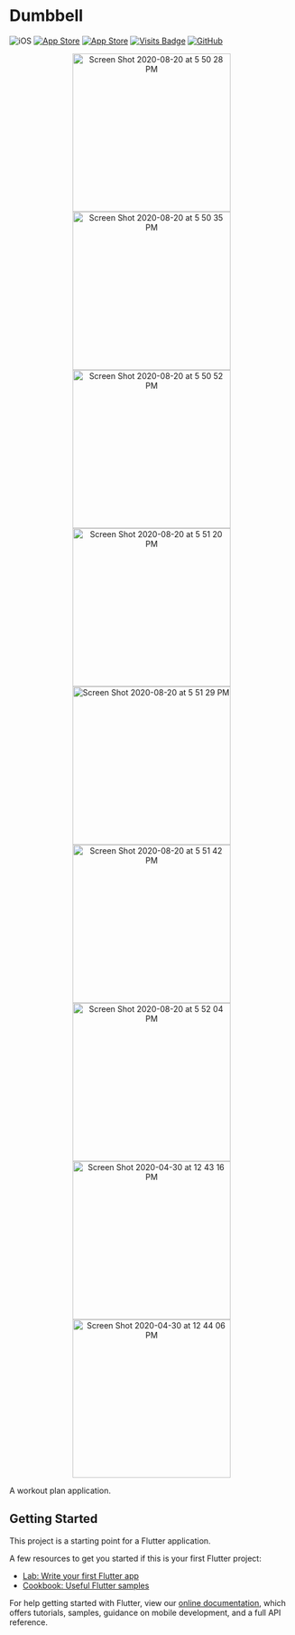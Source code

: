 # Dumbbell

![iOS](https://img.shields.io/badge/iOS-12%20-blue)
[![App Store](https://img.shields.io/itunes/v/1462586545?label=App%20Store)](https://apps.apple.com/us/app/dumbbell-workout-planner/id1462586545)
[![App Store](https://img.shields.io/badge/Price-Free-orange)](https://img.shields.io/badge/Price-Free-orange)
[![Visits Badge](https://badges.pufler.dev/visits/livinglist/Dumbbell)](https://badges.pufler.dev)
[![GitHub](https://img.shields.io/github/stars/livinglist/Dumbbell?style=social)](https://img.shields.io/github/stars/livinglist/Dumbbell?style=social)

<p align="center">
<img width="280" alt="Screen Shot 2020-08-20 at 5 50 28 PM" src="https://user-images.githubusercontent.com/7277662/90872289-43f1d600-e351-11ea-9027-149a5b740834.png">
<img width="280" alt="Screen Shot 2020-08-20 at 5 50 35 PM" src="https://user-images.githubusercontent.com/7277662/90872297-46543000-e351-11ea-84bd-447494a7ab88.png">
<img width="280" alt="Screen Shot 2020-08-20 at 5 50 52 PM" src="https://user-images.githubusercontent.com/7277662/90872299-47855d00-e351-11ea-80f3-2f534da407b8.png">
<img width="280" alt="Screen Shot 2020-08-20 at 5 51 20 PM" src="https://user-images.githubusercontent.com/7277662/90872302-494f2080-e351-11ea-9c00-e29dcb87e5f9.png">
<img width="280" alt="Screen Shot 2020-08-20 at 5 51 29 PM" src="https://user-images.githubusercontent.com/7277662/90872303-49e7b700-e351-11ea-9ea9-5628823cb7b5.png">
<img width="280" alt="Screen Shot 2020-08-20 at 5 51 42 PM" src="https://user-images.githubusercontent.com/7277662/90872306-4a804d80-e351-11ea-93b7-c6cbb1be169f.png">
<img width="280" alt="Screen Shot 2020-08-20 at 5 52 04 PM" src="https://user-images.githubusercontent.com/7277662/90872308-4b18e400-e351-11ea-8641-13def3f1e70a.png">
<img width="280" alt="Screen Shot 2020-04-30 at 12 43 16 PM" src="https://user-images.githubusercontent.com/7277662/90570099-e3ea0c80-e163-11ea-932a-c06a83a56d07.png">
<img width="280" alt="Screen Shot 2020-04-30 at 12 44 06 PM" src="https://user-images.githubusercontent.com/7277662/90570101-e51b3980-e163-11ea-8e50-b8f5a7bfdf4b.png">

<p/>

A workout plan application.

## Getting Started

This project is a starting point for a Flutter application.

A few resources to get you started if this is your first Flutter project:

- [Lab: Write your first Flutter app](https://flutter.io/docs/get-started/codelab)
- [Cookbook: Useful Flutter samples](https://flutter.io/docs/cookbook)

For help getting started with Flutter, view our 
[online documentation](https://flutter.io/docs), which offers tutorials, 
samples, guidance on mobile development, and a full API reference.
